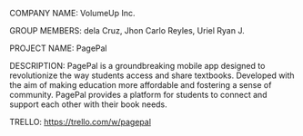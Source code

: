 COMPANY NAME:
VolumeUp Inc.

GROUP MEMBERS:
dela Cruz, Jhon Carlo
Reyles, Uriel Ryan J.

PROJECT NAME:
PagePal

DESCRIPTION:
PagePal is a groundbreaking mobile app designed to revolutionize the way students access and share textbooks. Developed with the aim of making education more affordable and fostering a sense of community. PagePal provides a platform for students to connect and support each other with their book needs.

TRELLO:
https://trello.com/w/pagepal
